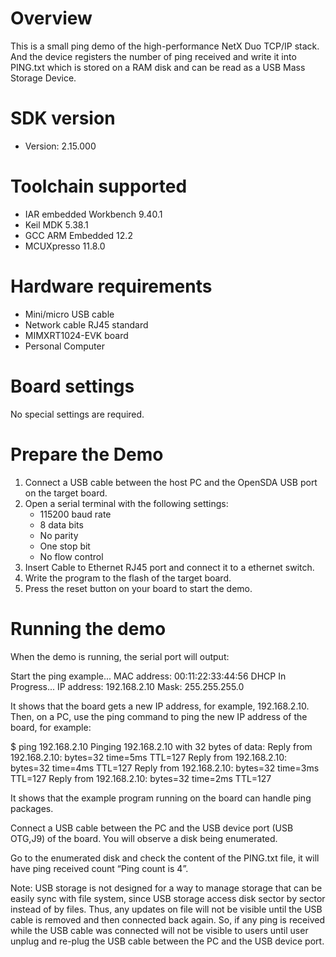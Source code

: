 Overview
========
This is a small ping demo of the high-performance NetX Duo TCP/IP stack.
And the device registers the number of ping received and write it into
PING.txt which is stored on a RAM disk and can be read  as a USB Mass
Storage Device.


SDK version
===========
- Version: 2.15.000

Toolchain supported
===================
- IAR embedded Workbench  9.40.1
- Keil MDK  5.38.1
- GCC ARM Embedded  12.2
- MCUXpresso  11.8.0

Hardware requirements
=====================
- Mini/micro USB cable
- Network cable RJ45 standard
- MIMXRT1024-EVK board
- Personal Computer

Board settings
==============
No special settings are required.

Prepare the Demo
================
1.  Connect a USB cable between the host PC and the OpenSDA USB port on the target board.
2.  Open a serial terminal with the following settings:
    - 115200 baud rate
    - 8 data bits
    - No parity
    - One stop bit
    - No flow control
3.  Insert Cable to Ethernet RJ45 port and connect it to a ethernet switch.
4.  Write the program to the flash of the target board.
5.  Press the reset button on your board to start the demo.

Running the demo
================
When the demo is running, the serial port will output:

Start the ping example...
MAC address: 00:11:22:33:44:56
DHCP In Progress...
IP address: 192.168.2.10
Mask: 255.255.255.0

It shows that the board gets a new IP address, for example, 192.168.2.10. Then, on a PC,
use the ping command to ping the new IP address of the board, for example:

$ ping 192.168.2.10
Pinging 192.168.2.10 with 32 bytes of data:
Reply from 192.168.2.10: bytes=32 time=5ms TTL=127
Reply from 192.168.2.10: bytes=32 time=4ms TTL=127
Reply from 192.168.2.10: bytes=32 time=3ms TTL=127
Reply from 192.168.2.10: bytes=32 time=2ms TTL=127

It shows that the example program running on the board can handle ping packages.

Connect a USB cable between the PC and the USB device port (USB OTG,J9) of the board.
You will observe a disk being enumerated.

Go to the enumerated disk and check the content of the PING.txt file, it will have ping
received count “Ping count is 4”.

Note: USB storage is not designed for a way to manage storage that can be easily sync with
file system, since USB storage access disk sector by sector instead of by files. Thus, any
updates on file will not be visible until the USB cable is removed and then connected back
again. So, if any ping is received while the USB cable was connected will not be visible to
users until user unplug and re-plug the USB cable between the PC and the USB device port.

